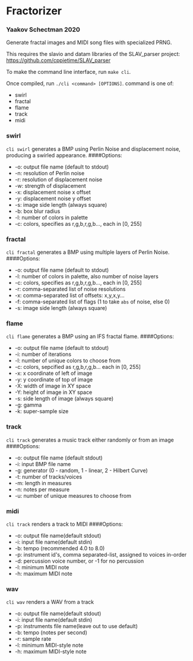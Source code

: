 # Fractorizer
### Yaakov Schectman 2020

Generate fractal images and MIDI song files with specialized PRNG.

This requires the slavio and datam libraries of the SLAV_parser project: https://github.com/cppietime/SLAV_parser

To make the command line interface, run `make cli`.

Once compiled, run `./cli <command> [OPTIONS]`.
command is one of:
 - swirl
 - fractal
 - flame
 - track
 - midi

### swirl
`cli swirl` generates a BMP using Perlin Noise and displacement noise, producing a swirled appearance.
####Options:
 - -o: output file name (default to stdout)
 - -n: resolution of Perlin noise
 - -r: resolution of displacement noise
 - -w: strength of displacement
 - -x: displacement noise x offset
 - -y: displacement noise y offset
 - -s: image side length (always square)
 - -b: box blur radius
 - -l: number of colors in palette
 - -c: colors, specifies as r,g,b,r,g,b..., each in [0, 255]

### fractal
`cli fractal` generates a BMP using multiple layers of Perlin Noise.
####Options:
 - -o: output file name (default to stdout)
 - -l: number of colors in palette, also number of noise layers
 - -c: colors, specifies as r,g,b,r,g,b..., each in [0, 255]
 - -r: comma-separated list of noise resolutions
 - -x: comma-separated list of offsets: x,y,x,y...
 - -f: comma-separated list of flags (1 to take `abs` of noise, else 0)
 - -s: image side length (always square)

### flame
`cli flame` generates a BMP using an IFS fractal flame.
####Options:
 - -o: output file name (default to stdout)
 - -i: number of iterations
 - -l: number of unique colors to choose from
 - -c: colors, sepcified as r,g,b,r,g,b... each in [0, 255]
 - -x: x coordinate of left of image
 - -y: y coordinate of top of image
 - -X: width of image in XY space
 - -Y: height of image in XY space
 - -s: side length of image (always square)
 - -g: gamma
 - -k: super-sample size

### track
`cli track` generates a music track either randomly or from an image
####Options:
 - -o: output file name (default stdout)
 - -i: input BMP file name
 - -g: generator (0 - random, 1 - linear, 2 - Hilbert Curve)
 - -t: number of tracks/voices
 - -m: length in measures
 - -n: notes per measure
 - -u: number of unique measures to choose from

### midi
`cli track` renders a track to MIDI
####Options:
 - -o: output file name(default stdout)
 - -i: input file name(default stdin)
 - -b: tempo (recommended 4.0 to 8.0)
 - -p: instrument id's, comma separated-list, assigned to voices in-order
 - -d: percussion voice number, or -1 for no percussion
 - -l: minimum MIDI note
 - -h: maximum MIDI note

### wav
`cli wav` renders a WAV from a track
 - -o: output file name(default stdout)
 - -i: input file name(default stdin)
 - -p: instruments file name(leave out to use default)
 - -b: tempo (notes per second)
 - -r: sample rate
 - -l: minimum MIDI-style note
 - -h: maximum MIDI-style note